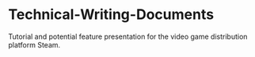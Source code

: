 # Technical-Writing-Documents

Tutorial and potential feature presentation for the video game distribution platform Steam.

